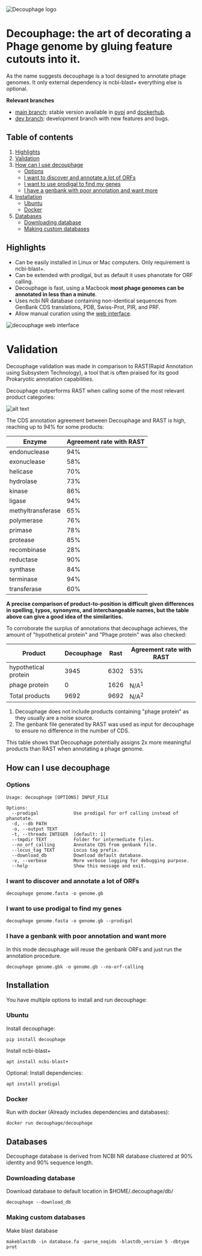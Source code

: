 ![Decouphage logo](https://raw.githubusercontent.com/voorloopnul/voorloopnul/357a7ead62584e352c61b008790fe38d4aff5664/logos/decouphage.png)


# Decouphage: the art of decorating a Phage genome by gluing feature cutouts into it.

As the name suggests decouphage is a tool designed to annotate phage genomes. It only external dependency is ncbi-blast+
everything else is optional. 

**Relevant branches**

 - [main branch](https://github.com/voorloopnul/decouphage/tree/main): stable version available in [pypi](https://pypi.org/project/decouphage/) and [dockerhub](https://hub.docker.com/r/voorloop/decouphage).
 - [dev branch](https://github.com/voorloopnul/decouphage/tree/dev): development branch with new features and bugs.
 
## Table of contents

  1. [Highlights](#highlights)
  2. [Validation](#validation)
  3. [How can I use decouphage](#how-can-i-use-decouphage)
     - [Options](#options)
     - [I want to discover and annotate a lot of ORFs](#i-want-to-discover-and-annotate-a-lot-of-orfs)
     - [I want to use prodigal to find my genes](#i-want-to-use-prodigal-to-find-my-genes)
     - [I have a genbank with poor annotation and want more](#i-have-a-genbank-with-poor-annotation-and-want-more)
  4. [Installation](#installation)
     - [Ubuntu](#ubuntu)
     - [Docker](#docker)
  5. [Databases](#databases)
     - [Downloading database](#downloading-database)
     - [Making custom databases](#making-custom-databases)
    
## Highlights

 - Can be easily installed in Linux or Mac computers. Only requirement is ncbi-blast+.
 - Can be extended with prodigal, but as default it uses phanotate for ORF calling. 
 - Decouphage is fast, using a Macbook **most phage genomes can be annotated in less than a minute**.
 - Uses ncbi NR database containing non-identical sequences from GenBank CDS translations, PDB, Swiss-Prot, PIR, and PRF. 
 - Allow manual curation using the [web interface](https://labs.voorloop.com/decouphage/).

![decouphage web interface](assets/decouphage_web.gif)

# Validation

Decouphage validation was made in comparison to RAST(Rapid Annotation using Subsystem Technology), a tool that is often
praised for its good Prokaryotic annotation capabilities.

Decouphage outperforms RAST when calling some of the most relevant product categories:

![alt text](assets/decouphage_image_01.png?raw=true)

The CDS annotation agreement between Decouphage and RAST is high, reaching up to 94% for some products:

| Enzyme | Agreement rate with RAST |
| ------ | ------------------------- |
| endonuclease |  94% |
| exonuclease | 58% |
| helicase | 70% |
| hydrolase | 73% |
| kinase |  86% |
| ligase |  94% |
| methyltransferase | 65% |
| polymerase | 76% |
| primase | 78% |
| protease | 85% |
| recombinase | 28% |
| reductase | 90% |
| synthase | 84% |
| terminase | 94% |
| transferase | 60% |

**A precise comparison of product-to-position is difficult given differences in spelling, typos, synonyms, and 
interchangeable names, but the table above can give a good idea of the similarities.**

To corroborate the surplus of annotations that decouphage achieves, the amount of "hypothetical protein" and 
"Phage protein" was also checked:

| Product | Decouphage | Rast | Agreement rate with RAST |
| ------- | ---------- | ---- | ------------------------ |
| hypothetical protein | 3945 | 6302 | 53% |
| phage protein |    0 | 1626 | N/A<sup>1</sup> |
| Total products |    9692 | 9692 | N/A<sup>2</sup>  |

1. Decouphage does not include products containing "phage protein" as they usually are a noise source.
2. The genbank file generated by RAST was used as input for decouphage to ensure no difference in the number of CDS.

This table shows that Decouphage potentially assigns 2x more meaningful products than RAST when annotating a phage 
genome.

## How can I use decouphage

### Options

    Usage: decouphage [OPTIONS] INPUT_FILE
    
    Options:
      --prodigal             Use prodigal for orf calling instead of phanotate.
      -d, --db PATH
      -o, --output TEXT
      -t, --threads INTEGER  [default: 1]
      --tmpdir TEXT          Folder for intermediate files.
      --no_orf_calling       Annotate CDS from genbank file.
      --locus_tag TEXT       Locus tag prefix.
      --download_db          Download default database.
      -v, --verbose          More verbose logging for debugging purpose.
      --help                 Show this message and exit.


### I want to discover and annotate a lot of ORFs
 
    decouphage genome.fasta -o genome.gb

### I want to use prodigal to find my genes

    decouphage genome.fasta -o genome.gb --prodigal

### I have a genbank with poor annotation and want more

In this mode decouphage will reuse the genbank ORFs and just run the annotation procedure.

    decouphage genome.gbk -o genome.gb --no-orf-calling

## Installation

You have multiple options to install and run decouphage:

### Ubuntu

Install decouphage:

    pip install decouphage

Install ncbi-blast+
    
    apt install ncbi-blast+

Optional: Install dependencies:

    apt install prodigal

### Docker

Run with docker (Already includes dependencies and databases):

    docker run decouphage/decouphage

## Databases

Decouphage database is derived from NCBI NR database clustered at 90% identity and 90% sequence length.

### Downloading database

Download database to default location in $HOME/.decouphage/db/

    decouphage --download_db

### Making custom databases

Make blast database

    makeblastdb -in database.fa -parse_seqids -blastdb_version 5 -dbtype prot
